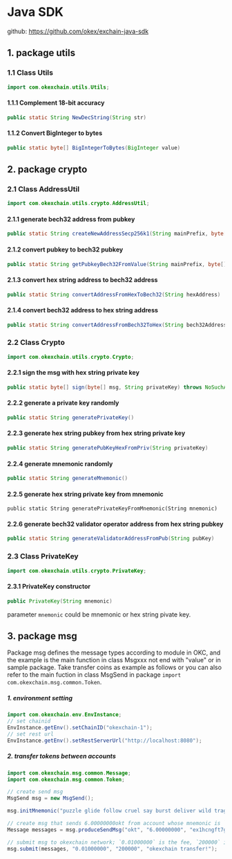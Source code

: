 # Java SDK

github: https://github.com/okex/exchain-java-sdk

## 1. package utils

### 1.1  Class Utils

```java
import com.okexchain.utils.Utils;
```

#### 1.1.1 Complement 18-bit accuracy

```java
public static String NewDecString(String str)
```

#### 1.1.2 Convert BigInteger to bytes

```java
public static byte[] BigIntegerToBytes(BigInteger value)
```

## 2. package crypto

### 2.1 Class AddressUtil

```java
import com.okexchain.utils.crypto.AddressUtil;
```

#### 2.1.1 generate bech32 address from pubkey

```java
public static String createNewAddressSecp256k1(String mainPrefix, byte[] publickKey) throws Exception
```

#### 2.1.2 convert pubkey to bech32 pubkey

```java
public static String getPubkeyBech32FromValue(String mainPrefix, byte[] publickKeyValue) throws Exception
```

#### 2.1.3 convert hex string address to bech32 address 

```java
public static String convertAddressFromHexToBech32(String hexAddress)
```

#### 2.1.4  convert  bech32 address to hex string address 

```java
public static String convertAddressFromBech32ToHex(String bech32Address)
```

### 2.2 Class Crypto

```java
import com.okexchain.utils.crypto.Crypto;
```

#### 2.2.1 sign the msg with hex string private key

```java
public static byte[] sign(byte[] msg, String privateKey) throws NoSuchAlgorithmException
```

#### 2.2.2 generate a private key randomly

```java
public static String generatePrivateKey()
```

#### 2.2.3 generate hex string pubkey from hex string private key

```java
public static String generatePubKeyHexFromPriv(String privateKey)
```

#### 2.2.4 generate mnemonic randomly

```java
public static String generateMnemonic()
```

#### 2.2.5 generate hex string private key from mnemonic

```
public static String generatePrivateKeyFromMnemonic(String mnemonic)
```

#### 2.2.6 generate bech32 validator operator address from hex string pubkey

```java
public static String generateValidatorAddressFromPub(String pubKey)
```

### 2.3 Class PrivateKey

```java
import com.okexchain.utils.crypto.PrivateKey;
```

#### 2.3.1 PrivateKey constructor

```java
public PrivateKey(String mnemonic)
```

parameter `mnemonic` could be mnemonic or hex string pivate key.

## 3. package msg

Package msg defines the message types according to module in OKC, and the example is the main function in class Msgxxx not end with "value" or in sample package. Take transfer coins as example as follows or you can also refer to the main fuction in class MsgSend in package `import com.okexchain.msg.common.Token`.

##### 1. environment setting

```java
import com.okexchain.env.EnvInstance;
// set chainid
EnvInstance.getEnv().setChainID("okexchain-1");
// set rest url
EnvInstance.getEnv().setRestServerUrl("http://localhost:8080");
```

##### 2. transfer tokens between accounts

```java
import com.okexchain.msg.common.Message;
import com.okexchain.msg.common.Token;

// create send msg
MsgSend msg = new MsgSend();

msg.initMnemonic("puzzle glide follow cruel say burst deliver wild tragic galaxy lumber offer");

// create msg that sends 6.00000000okt from account whose mnemonic is `puzzle glide follow cruel say burst deliver wild tragic galaxy lumber offer` to account `ex1hcngft7gfkhn8z8fnlajzh7agyt0az0v6ztmme`
Message messages = msg.produceSendMsg("okt", "6.00000000", "ex1hcngft7gfkhn8z8fnlajzh7agyt0az0v6ztmme");

// submit msg to okexchain network; `0.01000000` is the fee, `200000` is the gas limit and `okexchain transfer!` is the memo of this msg.
msg.submit(messages, "0.01000000", "200000", "okexchain transfer!");
```
